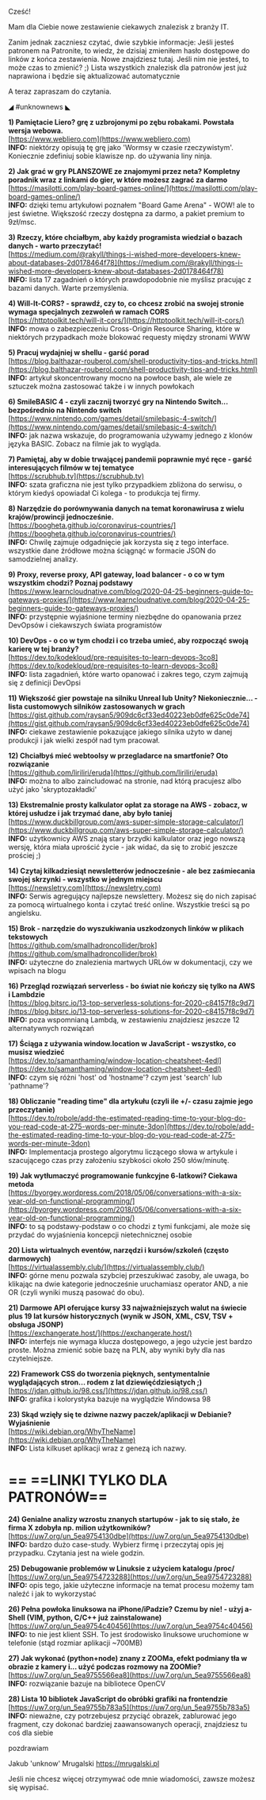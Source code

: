 Cześć!

Mam dla Ciebie nowe zestawienie ciekawych znalezisk z branży IT.

Zanim jednak zaczniesz czytać, dwie szybkie informacje:
Jeśli jesteś patronem na Patronite, to wiedz, że dzisiaj zmieniłem hasło dostępowe do linków z końca zestawienia. Nowe znajdziesz tutaj. Jeśli nim nie jesteś, to może czas to zmienić? ;)
Lista wszystkich znalezisk dla patronów jest już naprawiona i będzie się aktualizować automatycznie
 

A teraz zapraszam do czytania.

 

◢ #unknownews ◣


**1) Pamiętacie Liero? grę z uzbrojonymi po zębu robakami. Powstała wersja webowa.**  
[https://www.webliero.com](https://www.webliero.com)  
**INFO:** niektórzy opisują tę grę jako 'Wormsy w czasie rzeczywistym'. Koniecznie zdefiniuj sobie klawisze np. do używania liny ninja.  


**2) Jak grać w gry PLANSZOWE ze znajomymi przez neta? Kompletny poradnik wraz z linkami do gier, w które możesz zagrać za darmo**  
[https://masilotti.com/play-board-games-online/](https://masilotti.com/play-board-games-online/)  
**INFO:** dzięki temu artykułowi poznałem "Board Game Arena" - WOW! ale to jest świetne. Większość rzeczy dostępna za darmo, a pakiet premium to 9zł/msc.  


**3) Rzeczy, które chciałbym, aby każdy programista wiedział o bazach danych - warto przeczytać!**  
[https://medium.com/@rakyll/things-i-wished-more-developers-knew-about-databases-2d0178464f78](https://medium.com/@rakyll/things-i-wished-more-developers-knew-about-databases-2d0178464f78)  
**INFO:** lista 17 zagadnień o których prawdopodobnie nie myślisz pracując z bazami danych. Warte przemyślenia.  


**4) Will-It-CORS? - sprawdź, czy to, co chcesz zrobić na swojej stronie wymaga specjalnych zezwoleń w ramach CORS**  
[https://httptoolkit.tech/will-it-cors/](https://httptoolkit.tech/will-it-cors/)  
**INFO:** mowa o zabezpieczeniu Cross-Origin Resource Sharing, które w niektórych przypadkach może blokować requesty między stronami WWW  


**5) Pracuj wydajniej w shellu - garść porad**  
[https://blog.balthazar-rouberol.com/shell-productivity-tips-and-tricks.html](https://blog.balthazar-rouberol.com/shell-productivity-tips-and-tricks.html)  
**INFO:** artykuł skoncentrowany mocno na powłoce bash, ale wiele ze sztuczek można zastosować także i w innych powłokach  


**6) SmileBASIC 4 - czyli zacznij tworzyć gry na Nintendo Switch... bezpośrednio na Nintendo switch**  
[https://www.nintendo.com/games/detail/smilebasic-4-switch/](https://www.nintendo.com/games/detail/smilebasic-4-switch/)  
**INFO:** jak nazwa wskazuje, do programowania używamy jednego z klonów języka BASIC. Zobacz na filmie jak to wygląda.  


**7) Pamiętaj, aby w dobie trwającej pandemii poprawnie myć ręce - garść interesujących filmów w tej tematyce**  
[https://scrubhub.tv](https://scrubhub.tv)  
**INFO:** szata graficzna nie jest tylko przypadkiem zbliżona do serwisu, o którym kiedyś opowiadał Ci kolega - to produkcja tej firmy.  


**8) Narzędzie do porównywania danych na temat koronawirusa z wielu krajów/prowincji jednocześnie.**  
[https://boogheta.github.io/coronavirus-countries/](https://boogheta.github.io/coronavirus-countries/)  
**INFO:** Chwilę zajmuje odgadnięcie jak korzysta się z tego interface. wszystkie dane źródłowe można ściągnąć w formacie JSON do samodzielnej analizy.  


**9) Proxy, reverse proxy, API gateway, load balancer - o co w tym wszystkim chodzi? Poznaj podstawy**  
[https://www.learncloudnative.com/blog/2020-04-25-beginners-guide-to-gateways-proxies/](https://www.learncloudnative.com/blog/2020-04-25-beginners-guide-to-gateways-proxies/)  
**INFO:** przystępnie wyjaśnione terminy niezbędne do opanowania przez DevOpsów i ciekawszych świata programistów  


**10) DevOps - o co w tym chodzi i co trzeba umieć, aby rozpocząć swoją karierę w tej branży?**  
[https://dev.to/kodekloud/pre-requisites-to-learn-devops-3co8](https://dev.to/kodekloud/pre-requisites-to-learn-devops-3co8)  
**INFO:** lista zagadnień, które warto opanować i zakres tego, czym zajmują się z definicji DevOpsi  


**11) Większość gier powstaje na silniku Unreal lub Unity? Niekoniecznie... - lista customowych silników zastosowanych w grach**  
[https://gist.github.com/raysan5/909dc6cf33ed40223eb0dfe625c0de74](https://gist.github.com/raysan5/909dc6cf33ed40223eb0dfe625c0de74)  
**INFO:** ciekawe zestawienie pokazujące jakiego silnika użyto w danej produkcji i jak wielki zespół nad tym pracował.  


**12) Chciałbyś mieć webtoolsy w przegladarce na smartfonie? Oto rozwiązanie**  
[https://github.com/liriliri/eruda](https://github.com/liriliri/eruda)  
**INFO:** można to albo zaincludować na stronie, nad którą pracujesz albo użyć jako 'skryptozakładki'  


**13) Ekstremalnie prosty kalkulator opłat za storage na AWS - zobacz, w której usłudze i jak trzymać dane, aby było taniej**  
[https://www.duckbillgroup.com/aws-super-simple-storage-calculator/](https://www.duckbillgroup.com/aws-super-simple-storage-calculator/)  
**INFO:** użytkownicy AWS znają stary brzydki kalkulator oraz jego nowszą wersję, która miała uprościć życie - jak widać, da się to zrobić jeszcze prościej ;)  


**14) Czytaj kilkadziesiąt newsletterów jednocześnie - ale bez zaśmiecania swojej skrzynki - wszystko w jednym miejscu**  
[https://newsletry.com](https://newsletry.com)  
**INFO:** Serwis agregujący najlepsze newslettery. Możesz się do nich zapisać za pomocą wirtualnego konta i czytać treść online. Wszystkie treści są po angielsku.  


**15) Brok - narzędzie do wyszukiwania uszkodzonych linków w plikach tekstowych**  
[https://github.com/smallhadroncollider/brok](https://github.com/smallhadroncollider/brok)  
**INFO:** użyteczne do znalezienia martwych URLów w dokumentacji, czy we wpisach na blogu  


**16) Przegląd rozwiązań serverless - bo świat nie kończy się tylko na AWS i Lambdzie**  
[https://blog.bitsrc.io/13-top-serverless-solutions-for-2020-c84157f8c9d7](https://blog.bitsrc.io/13-top-serverless-solutions-for-2020-c84157f8c9d7)  
**INFO:** poza wspomnianą Lambdą, w zestawieniu znajdziesz jeszcze 12 alternatywnych rozwiązań  


**17) Ściąga z używania window.location w JavaScript - wszystko, co musisz wiedzieć**  
[https://dev.to/samanthaming/window-location-cheatsheet-4edl](https://dev.to/samanthaming/window-location-cheatsheet-4edl)  
**INFO:** czym się różni 'host' od 'hostname'? czym jest 'search' lub 'pathname'?  


**18) Obliczanie "reading time" dla artykułu (czyli ile +/- czasu zajmie jego przeczytanie)**  
[https://dev.to/robole/add-the-estimated-reading-time-to-your-blog-do-you-read-code-at-275-words-per-minute-3don](https://dev.to/robole/add-the-estimated-reading-time-to-your-blog-do-you-read-code-at-275-words-per-minute-3don)  
**INFO:** Implementacja prostego algorytmu liczącego słowa w artykule i szacującego czas przy założeniu szybkości około 250 słów/minutę.  


**19) Jak wytłumaczyć programowanie funkcyjne 6-latkowi? Ciekawa metoda**  
[https://byorgey.wordpress.com/2018/05/06/conversations-with-a-six-year-old-on-functional-programming/](https://byorgey.wordpress.com/2018/05/06/conversations-with-a-six-year-old-on-functional-programming/)  
**INFO:** to są podstawy-podstaw o co chodzi z tymi funkcjami, ale może się przydać do wyjaśnienia koncepcji nietechnicznej osobie  


**20) Lista wirtualnych eventów, narzędzi i kursów/szkoleń (często darmowych)**  
[https://virtualassembly.club/](https://virtualassembly.club/)  
**INFO:** górne menu pozwala szybciej przeszukiwać zasoby, ale uwaga, bo klikając na dwie kategorie jednocześnie uruchamiasz operator AND, a nie OR (czyli wyniki muszą pasować do obu).  


**21) Darmowe API oferujące kursy 33 najważniejszych walut na świecie plus 19 lat kursów historycznych (wynik w JSON, XML, CSV, TSV + obsługa JSONP)**  
[https://exchangerate.host/](https://exchangerate.host/)  
**INFO:** interfejs nie wymaga klucza dostępowego, a jego użycie jest bardzo proste. Można zmienić sobie bazę na PLN, aby wyniki były dla nas czytelniejsze.  


**22) Framework CSS do tworzenia pięknych, sentymentalnie wyglądających stron... rodem z lat dziewięćdziesiątych ;)**  
[https://jdan.github.io/98.css/](https://jdan.github.io/98.css/)  
**INFO:** grafika i kolorystyka bazuje na wyglądzie Windowsa 98  


**23) Skąd wzięły się te dziwne nazwy paczek/aplikacji w Debianie? Wyjaśnienie**  
[https://wiki.debian.org/WhyTheName](https://wiki.debian.org/WhyTheName)  
**INFO:** Lista kilkuset aplikacji wraz z genezą ich nazwy.  


== **==LINKI TYLKO DLA PATRONÓW==**
 ==

**24) Genialne analizy wzrostu znanych startupów - jak to się stało, że firma X zdobyła np. milion użytkowników?**  
[https://uw7.org/un_5ea9754130dbe](https://uw7.org/un_5ea9754130dbe)  
**INFO:** bardzo dużo case-study. Wybierz firmę i przeczytaj opis jej przypadku. Czytania jest na wiele godzin.  


**25) Debugowanie problemów w Linuksie z użyciem katalogu /proc/**  
[https://uw7.org/un_5ea9754723288](https://uw7.org/un_5ea9754723288)  
**INFO:** opis tego, jakie użyteczne informacje na temat procesu możemy tam naleźć i jak to wykorzystać  


**26) Pełna powłoka linuksowa na iPhone/iPadzie? Czemu by nie! - użyj a-Shell (VIM, python, C/C++ już zainstalowane)**  
[https://uw7.org/un_5ea9754c40456](https://uw7.org/un_5ea9754c40456)  
**INFO:** to nie jest klient SSH. To jest środowisko linuksowe uruchomione w telefonie (stąd rozmiar aplikacji ~700MB)  


**27) Jak wykonać (python+node) znany z ZOOMa, efekt podmiany tła w obrazie z kamery i... użyć podczas rozmowy na ZOOMie?**  
[https://uw7.org/un_5ea9755566ea8](https://uw7.org/un_5ea9755566ea8)  
**INFO:** rozwiązanie bazuje na bibliotece OpenCV  


**28) Lista 10 bibliotek JavaScript do obróbki grafiki na frontendzie**  
[https://uw7.org/un_5ea9755b783a5](https://uw7.org/un_5ea9755b783a5)  
**INFO:** nieważne, czy potrzebujesz przyciąć obrazek, zablurować jego fragment, czy dokonać bardziej zaawansowanych operacji, znajdziesz tu coś dla siebie  


 
pozdrawiam

Jakub 'unknow' Mrugalski
https://mrugalski.pl
 

Jeśli nie chcesz więcej otrzymywać ode mnie wiadomości, zawsze możesz się wypisać.
